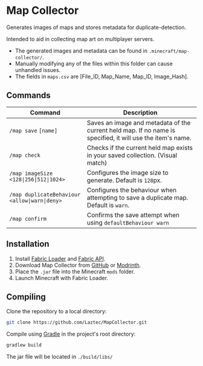 # Map Collector

Generates images of maps and stores metadata for duplicate-detection.

Intended to aid in collecting map art on multiplayer servers.

- The generated images and metadata can be found in `.minecraft/map-collector/`.
- Manually modifying any of the files within this folder can cause unhandled issues.
- The fields in `maps.csv` are [File_ID, Map_Name, Map_ID, Image_Hash].


## Commands

| Command                                         | Description                                                                                                |
|-------------------------------------------------|------------------------------------------------------------------------------------------------------------|
| `/map save` `[name]`                            | Saves an image and metadata of the current held map. If no name is specified, it will use the item's name. |
| `/map check`                                    | Checks if the current held map exists in your saved collection. (Visual match)                             |
| `/map imageSize` `<128\|256\|512\|1024>`        | Configures the image size to generate. Default is `128`px.                                                 |
| `/map duplicateBehaviour` `<allow\|warn\|deny>` | Configures the behaviour when attempting to save a duplicate map. Default is `warn`.                       |
| `/map confirm`                                  | Confirms the save attempt when using `defaultBehaviour warn`                                               |

## Installation

1. Install [Fabric Loader](https://fabricmc.net/) and [Fabric API](https://modrinth.com/mod/fabric-api).
2. Download Map Collector from [GitHub](https://github.com/Laztec/MapCollector/releases) or [Modrinth](https://modrinth.com/mod/mapcollector).
3. Place the `.jar` file into the Minecraft `mods` folder.
4. Launch Minecraft with Fabric Loader.

## Compiling

Clone the repository to a local directory:

```bash
git clone https://github.com/Laztec/MapCollector.git
```

Compile using [Gradle](https://gradle.org/) in the project's root directory:

```bash
gradlew build
```

The jar file will be located in `./build/libs/`
